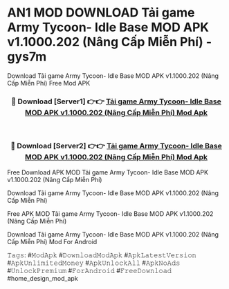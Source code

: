 # AN1 MOD DOWNLOAD Tải game Army Tycoon- Idle Base MOD APK v1.1000.202 (Nâng Cấp Miễn Phí) - gys7m
Download Tải game Army Tycoon- Idle Base MOD APK v1.1000.202 (Nâng Cấp Miễn Phí) Free Mod APK

<div align="center">
<h3>🔴 Download [Server1] 👉👉 <a href="https://apk-comot.site?title=Tải_game_Army_Tycoon-_Idle_Base_MOD_APK_v1.1000.202_(Nâng_Cấp_Miễn_Phí)">Tải game Army Tycoon- Idle Base MOD APK v1.1000.202 (Nâng Cấp Miễn Phí) Mod Apk</a></h3><br>

<h3>🔴 Download [Server2] 👉👉 <a href="https://apk-comot.site?title=Tải_game_Army_Tycoon-_Idle_Base_MOD_APK_v1.1000.202_(Nâng_Cấp_Miễn_Phí)">Tải game Army Tycoon- Idle Base MOD APK v1.1000.202 (Nâng Cấp Miễn Phí) Mod Apk</a></h3>
</div>


Free Download APK MOD Tải game Army Tycoon- Idle Base MOD APK v1.1000.202 (Nâng Cấp Miễn Phí)

Download Tải game Army Tycoon- Idle Base MOD APK v1.1000.202 (Nâng Cấp Miễn Phí) 

Free APK MOD Tải game Army Tycoon- Idle Base MOD APK v1.1000.202 (Nâng Cấp Miễn Phí) 

Download Tải game Army Tycoon- Idle Base MOD APK v1.1000.202 (Nâng Cấp Miễn Phí) Mod For Android

𝚃𝚊𝚐𝚜: #𝙼𝚘𝚍𝙰𝚙𝚔 #𝙳𝚘𝚠𝚗𝚕𝚘𝚊𝚍𝙼𝚘𝚍𝙰𝚙𝚔 #𝙰𝚙𝚔𝙻𝚊𝚝𝚎𝚜𝚝𝚅𝚎𝚛𝚜𝚒𝚘𝚗 #𝙰𝚙𝚔𝚄𝚗𝚕𝚒𝚖𝚒𝚝𝚎𝚍𝙼𝚘𝚗𝚎𝚢 #𝙰𝚙𝚔𝚄𝚗𝚕𝚘𝚌𝚔𝙰𝚕𝚕 #𝙰𝚙𝚔𝙽𝚘𝙰𝚍𝚜 #𝚄𝚗𝚕𝚘𝚌𝚔𝙿𝚛𝚎𝚖𝚒𝚞𝚖 #𝙵𝚘𝚛𝙰𝚗𝚍𝚛𝚘𝚒𝚍 #𝙵𝚛𝚎𝚎𝙳𝚘𝚠𝚗𝚕𝚘𝚊𝚍 #home_design_mod_apk